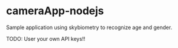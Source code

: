 # cameraApp-nodejs

Sample application using skybiometry to recognize age and gender.

TODO:
User your own API keys!!
